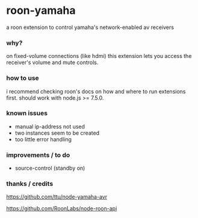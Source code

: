 # roon-yamaha
a roon extension to control yamaha's network-enabled av receivers

### why?

on fixed-volume connections (like hdmi) this extension lets
you access the receiver's volume and mute controls.

### how to use

i recommend checking roon's docs on how and where to run extensions
first. should work with node.js >= 7.5.0.

### known issues

* manual ip-address not used
* two instances seem to be created
* too little error handling

### improvements / to do

* source-control (standby on)


### thanks / credits

https://github.com/ttu/node-yamaha-avr

https://github.com/RoonLabs/node-roon-api
